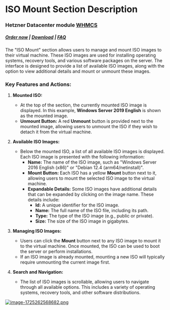 # ISO Mount Section Description

### Hetzner Datacenter module **[WHMCS](https://puqcloud.com/link.php?id=77)**

#####  [Order now](https://puqcloud.com/whmcs-module-hetzner-datacenter.php) | [Download](https://download.puqcloud.com/WHMCS/servers/PUQ_WHMCS-HetznerDatacenter/) | [FAQ](https://faq.puqcloud.com/)

The "ISO Mount" section allows users to manage and mount ISO images to their virtual machine. These ISO images are used for installing operating systems, recovery tools, and various software packages on the server. The interface is designed to provide a list of available ISO images, along with the option to view additional details and mount or unmount these images.

### Key Features and Actions:

1. **Mounted ISO:**
    - At the top of the section, the currently mounted ISO image is displayed. In this example, **Windows Server 2019 English** is shown as the mounted image.
    - **Unmount Button:** A red **Unmount** button is provided next to the mounted image, allowing users to unmount the ISO if they wish to detach it from the virtual machine.

2. **Available ISO Images:**
    - Below the mounted ISO, a list of all available ISO images is displayed. Each ISO image is presented with the following information: 
        - **Name:** The name of the ISO image, such as "Windows Server 2016 English (x86)" or "Debian 12.4 (arm64/netinstall)".
        - **Mount Button:** Each ISO has a yellow **Mount** button next to it, allowing users to mount the selected ISO image to the virtual machine.
        - **Expandable Details:** Some ISO images have additional details that can be expanded by clicking on the image name. These details include: 
            - **Id:** A unique identifier for the ISO image.
            - **Name:** The full name of the ISO file, including its path.
            - **Type:** The type of the ISO image (e.g., public or private).
            - **Size:** The size of the ISO image in gigabytes.

3. **Managing ISO Images:**
    - Users can click the **Mount** button next to any ISO image to mount it to the virtual machine. Once mounted, the ISO can be used to boot the server or perform installations.
    - If an ISO image is already mounted, mounting a new ISO will typically require unmounting the current image first.

4. **Search and Navigation:** 
    - The list of ISO images is scrollable, allowing users to navigate through all available options. This includes a variety of operating systems, recovery tools, and other software distributions.

[![image-1725262568682.png](https://doc.puq.info/uploads/images/gallery/2024-09/scaled-1680-/image-1725262568682.png)](https://doc.puq.info/uploads/images/gallery/2024-09/image-1725262568682.png)
